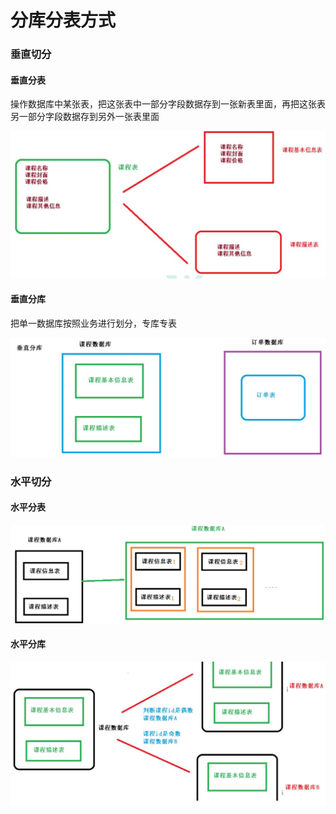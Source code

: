 # 分库分表方式

### 垂直切分

#### 垂直分表

操作数据库中某张表，把这张表中一部分字段数据存到一张新表里面，再把这张表另一部分字段数据存到另外一张表里面

![](./images/1.jpg)

#### 垂直分库

把单一数据库按照业务进行划分，专库专表

![](./images/2.jpg)

### 水平切分

#### 水平分表

![](./images/3.jpg)

#### 水平分库

![](./images/4.jpg)